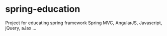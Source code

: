 # spring-education
Project for educating spring framework
Spring MVC, AngularJS, Javascript, jQuery, aJax ...

